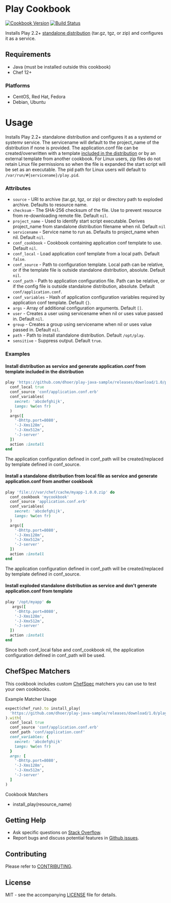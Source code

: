 # Play Cookbook

[![Cookbook Version](http://img.shields.io/cookbook/v/play.svg?style=flat-square)][cookbook]
[![Build Status](http://img.shields.io/travis/dhoer/chef-play.svg?style=flat-square)][travis]

[cookbook]: https://supermarket.chef.io/cookbooks/play
[travis]: https://travis-ci.org/dhoer/chef-play

Installs Play 2.2+ 
[standalone distribution](https://www.playframework.com/documentation/2.5.x/Deploying#Using-the-dist-task) 
(tar.gz, tgz, or zip) and configures it as a service.

## Requirements

- Java (must be installed outside this cookbook)
- Chef 12+

### Platforms

- CentOS, Red Hat, Fedora
- Debian, Ubuntu

# Usage

Installs Play 2.2+ standalone distribution and configures it as a systemd or systemv service. The servicename will 
default to the project_name of the distribution if none is provided. The application.conf file can be 
created/overwritten with a template 
[included in the distribution](https://github.com/dhoer/chef-play/wiki/Creating-a-local-template) or by an external 
template from another cookbook.  For Linux users, zip files do not retain Linux file permissions so when the file is 
expanded the start script will be set as an executable. The pid path for Linux users will default to 
`/var/run/#{servicename}/play.pid`.

### Attributes

* `source` - URI to archive (tar.gz, tgz, or zip) or directory path to exploded archive. Defaults to resource name.
* `checksum` - The SHA-256 checksum of the file. Use to prevent resource from re-downloading remote file. Default `nil`. 
* `project_name` - Used to identify start script executable.  Derives project_name from standalone distribution 
filename when nil. Default `nil`
* `servicename` - Service name to run as.  Defaults to project_name when nil. Default `nil`.
* `conf_cookbook` -  Cookbook containing application conf template to use. Default `nil`.
* `conf_local` -  Load application conf template from a local path. Default `false`.
* `conf_source` -  Path to configuration template.  Local path can be relative, or if the template file is outside 
standalone distribution, absolute. Default `nil`. 
* `conf_path` - Path to application configuration file. Path can be relative, or if the config file is outside 
standalone distribution, absolute. Default `conf/application.conf`. 
* `conf_variables` - Hash of application configuration variables required by application conf template. Default `{}`.
* `args` - Array of additional configuration arguments.  Default `[]`. 
* `user` - Creates a user using servicename when nil or uses value passed in. Default `nil`.
* `group` - Creates a group using servicename when nil or uses value passed in. Default `nil`.
* `path` - Path to install standalone distribution. Default `/opt/play`. 
* `sensitive` - Suppress output. Default `true`.

### Examples

#### Install distribution as service and generate application.conf from template included in the distribution

```ruby
play 'https://github.com/dhoer/play-java-sample/releases/download/1.0/play-java-sample-1.0.zip' do
  conf_local true 
  conf_source 'conf/application.conf.erb'
  conf_variables(
    secret: 'abcdefghijk',
    langs: %w(en fr)
  )
  args([
    '-Dhttp.port=8080',
    '-J-Xms128m',
    '-J-Xmx512m',
    '-J-server'
  ])
  action :install
end
```

The application configuration defined in conf_path will be created/replaced by template defined in conf_source.

#### Install a standalone distribution from local file as service and generate application.conf from another cookbook

```ruby
play 'file:///var/chef/cache/myapp-1.0.0.zip' do
  conf_cookbook 'mycookbook'
  conf_source 'application.conf.erb'
  conf_variables(
    secret: 'abcdefghijk',
    langs: %w(en fr)
  )
  args([
    '-Dhttp.port=8080',
    '-J-Xms128m',
    '-J-Xmx512m',
    '-J-server'
  ])
  action :install
end
```

The application configuration defined in conf_path will be created/replaced by template defined in conf_source.

#### Install exploded standalone distribution as service and don't generate application.conf from template

```ruby
play '/opt/myapp' do
   args([
    '-Dhttp.port=8080',
    '-J-Xms128m',
    '-J-Xmx512m',
    '-J-server'
  ])
  action :install
end
```

Since both conf_local false and conf_cookbook nil, the application configuration defined in conf_path will be used.

## ChefSpec Matchers

This cookbook includes custom [ChefSpec](https://github.com/sethvargo/chefspec) matchers you can use to test your 
own cookbooks.

Example Matcher Usage

```ruby
expect(chef_run).to install_play(
  'https://github.com/dhoer/play-java-sample/releases/download/1.0/play-java-sample-1.0.zip'
).with(
  conf_local true
  conf_source 'conf/application.conf.erb'
  conf_path 'conf/application.conf'
  conf_variables: {
    secret: 'abcdefghijk'
    langs: %w(en fr)
  }
  args: [
    '-Dhttp.port=8080',
    '-J-Xms128m',
    '-J-Xmx512m',
    '-J-server' 
  ]
)
```
 
Cookbook Matchers

- install_play(resource_name)

## Getting Help

- Ask specific questions on [Stack Overflow](http://stackoverflow.com/questions/tagged/playframework+chef).
- Report bugs and discuss potential features in [Github issues](https://github.com/dhoer/chef-play/issues).

## Contributing

Please refer to [CONTRIBUTING](https://github.com/dhoer/chef-play/blob/master/CONTRIBUTING.md).

## License

MIT - see the accompanying [LICENSE](https://github.com/dhoer/chef-play/blob/master/LICENSE.md) file for 
details.
